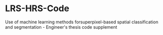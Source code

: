 # LRS-HRS-Code
Use of machine learning methods forsuperpixel-based spatial classification and segmentation - Engineer's thesis code supplement
